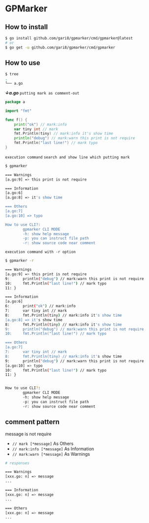 # GPMarker

## How to install

```bash
$ go install github.com/gari8/gpmarker/cmd/gpmarker@latest
# or
$ go get -u github.com/gari8/gpmarker/cmd/gpmarker
```

## How to use

```bash
$ tree
.
└── a.go
```

***↓a.go*** `putting mark as comment-out`
```go
package a

import "fmt"

func f() {
	print("ok") // mark:info
	var tiny int // mark
	fmt.Println(tiny) // mark:info it's show time
	println("debug") // mark:warn this print is not require
	fmt.Println("last line!") // mark typo
}
```

`execution command`
`search and show line which putting mark`

```bash
$ gpmarker

=== Warnings
[a.go:9] => this print is not require

=== Information
[a.go:6]
[a.go:8] => it's show time

=== Others
[a.go:7]
[a.go:10] => typo

How to use CLI?:
        gpmarker CLI MODE
        -h: show help message
        -p: you can instruct file path
        -r: show source code near comment
```

`execution command with -r option`

```bash
$ gpmarker -r

=== Warnings
[a.go:9] => this print is not require
9:      println("debug") // mark:warn this print is not require
10:     fmt.Println("last line!") // mark typo
11: }

=== Information
[a.go:6]
6:      print("ok") // mark:info
7:      var tiny int // mark
8:      fmt.Println(tiny) // mark:info it's show time
[a.go:8] => it's show time
8:      fmt.Println(tiny) // mark:info it's show time
9:      println("debug") // mark:warn this print is not require
10:     fmt.Println("last line!") // mark typo

=== Others
[a.go:7]
7:      var tiny int // mark
8:      fmt.Println(tiny) // mark:info it's show time
9:      println("debug") // mark:warn this print is not require
[a.go:10] => typo
10:     fmt.Println("last line!") // mark typo
11: }


How to use CLI?:
        gpmarker CLI MODE
        -h: show help message
        -p: you can instruct file path
        -r: show source code near comment
```


## comment pattern
message is not require
- `// mark [*message]` As Others 
- `// mark:info [*message]` As Information 
- `// mark:warn [*message]` As Warnings

```bash
# responses

=== Warnings
[xxx.go: n] => message
...

=== Information
[xxx.go: n] => message
...

=== Others
[xxx.go: n] => message
...
```